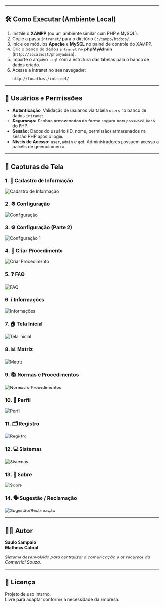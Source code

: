 
---

## 🛠️ Como Executar (Ambiente Local)

1.  Instale o **XAMPP** (ou um ambiente similar com PHP e MySQL).
2.  Copie a pasta `intranet/` para o diretório `C:/xampp/htdocs/`.
3.  Inicie os módulos **Apache** e **MySQL** no painel de controle do XAMPP.
4.  Crie o banco de dados `intranet` no **phpMyAdmin** (`http://localhost/phpmyadmin`).
5.  Importe o arquivo `.sql` com a estrutura das tabelas para o banco de dados criado.
6.  Acesse a intranet no seu navegador:
    ```
    http://localhost/intranet/
    ```

---

## 🔐 Usuários e Permissões

-   **Autenticação:** Validação de usuários via tabela `users` no banco de dados `intranet`.
-   **Segurança:** Senhas armazenadas de forma segura com `password_hash` do PHP.
-   **Sessão:** Dados do usuário (ID, nome, permissão) armazenados na sessão PHP após o login.
-   **Níveis de Acesso:** `user`, `admin` e `god`. Administradores possuem acesso a painéis de gerenciamento.

---

## 📸 Capturas de Tela

### 1. 📄 Cadastro de Informação
![Cadastro de Informação](readme/CADASTRARINFO.png)

### 2. ⚙️ Configuração
![Configuração](readme/CONFIGURACAO.png)

### 3. ⚙️ Configuração (Parte 2)
![Configuração 1](readme/CONFIGURACAO1.png)

### 4. 📝 Criar Procedimento
![Criar Procedimento](readme/CRIARPROCEDIMENTO.png)

### 5. ❓ FAQ
![FAQ](readme/FAQ.png)

### 6. ℹ️ Informações
![Informações](readme/INFORMACOES.png)

### 7. 🏠 Tela Inicial
![Tela Inicial](readme/INICIAL.png)

### 8. 📊 Matriz
![Matriz](readme/MATRIZ.png)

### 9. 📚 Normas e Procedimentos
![Normas e Procedimentos](readme/NORMASPROCEDIMENTOS.png)

### 10. 👤 Perfil
![Perfil](readme/PERFIL.png)

### 11. 🗂️ Registro
![Registro](readme/REGISTRO.png)

### 12. 💻 Sistemas
![Sistemas](readme/SISTEMAS.png)

### 13. 📜 Sobre
![Sobre](readme/SOBRE.png)

### 14. 🗣️ Sugestão / Reclamação
![Sugestão/Reclamação](readme/SUGESTAORECLAMACAO.png)

---

## 👨‍💻 Autor

**Saulo Sampaio**  
**Matheus Cabral**

*Sistema desenvolvido para centralizar a comunicação e os recursos da Comercial Souza.*

---

## 📄 Licença

Projeto de uso interno.  
Livre para adaptar conforme a necessidade da empresa.
